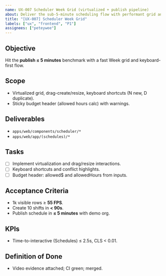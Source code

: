 ```yaml
---
name: UX-007 Scheduler Week Grid (virtualized + publish pipeline)
about: Deliver the sub-5-minute scheduling flow with performant grid and keyboard ops
title: "[UX-007] Scheduler Week Grid"
labels: ["ux", "frontend", "P1"]
assignees: ["peteywee"]
---
```


## Objective

Hit the **publish ≤ 5 minutes** benchmark with a fast Week grid and keyboard-first flow.

## Scope

- Virtualized grid, drag-create/resize, keyboard shortcuts (N new, D duplicate).
- Sticky budget header (allowed hours calc) with warnings.

## Deliverables

- `apps/web/components/scheduler/*`
- `apps/web/app/(schedules)/*`

## Tasks

- [ ] Implement virtualization and drag/resize interactions.
- [ ] Keyboard shortcuts and conflict highlights.
- [ ] Budget header: allowed$ and allowedHours from inputs.

## Acceptance Criteria

- 1k visible rows ≥ **55 FPS**.
- Create 10 shifts in **< 90s**.
- Publish schedule in **≤ 5 minutes** with demo org.

## KPIs

- Time-to-interactive (Schedules) ≤ 2.5s, CLS < 0.01.

## Definition of Done

- Video evidence attached; CI green; merged.

